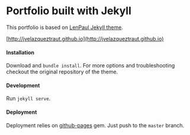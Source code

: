# Portfolio built with Jekyll

This portfolio is based on [LenPaul Jekyll theme](https://github.com/LeNPaul/portfolio-jekyll-theme).

[http://jvelazqueztraut.github.io](http://jvelazqueztraut.github.io)

#### Installation

Download and `bundle install`.
For more options and troubleshooting checkout the original repository of the theme.

#### Development

Run `jekyll serve`.

#### Deployment

Deployment relies on [github-pages](https://jekyllrb.com/docs/github-pages/) gem.
Just push to the `master` branch.
